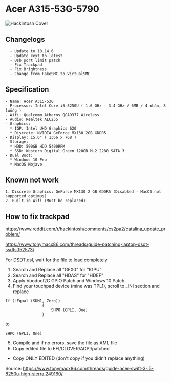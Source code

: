 # Acer A315-53G-5790
![Hackintosh Cover](https://tmp.phongvu.vn/wp-content/uploads/2019/03/Laptop-Acer-Aspire-A3-A315-53-30E7-NX.H2BSV.003-1-e1552533691136.jpg)

## Changelogs
```
  - Update to 10.14.6
  - Update kext to latest
  - Usb port limit patch
  - Fix Trackpad
  - Fix Brightness 
  - Change from FakeSMC to VirtualSMC 
```

## Specification
```
- Name: Acer A315-53G
- Processor: Intel Core i5-8250U ( 1.6 GHz - 3.4 GHz / 6MB / 4 nhân, 8 luồng )
- Wifi: Qualcomm Atheros QCA9377 Wireless
- Audio: Realtek ALC255
- Graphics: 
  * IGP: Intel UHD Graphics 620
  * Discrete: NVIDIA GeForce MX130 2GB GDDR5
- Display: 15.6" ( 1366 x 768 ) 
- Storage:
  * HDD: 500GB HDD 5400RPM 
  * SSD: Western Digital Green 120GB M.2 2280 SATA 3
- Dual Boot:
  * Windows 10 Pro
  * MacOS Mojave
```

## Known not work
```
1. Discrete Graphics: GeForce MX130 2 GB GDDR5 (Disabled - MacOS not supported optimus)
2. Built-in Wifi (Must be replaced)
```

## How to fix trackpad

https://www.reddit.com/r/hackintosh/comments/cs2pa2/catalina_update_problem/

https://www.tonymacx86.com/threads/guide-patching-laptop-dsdt-ssdts.152573/

For DSDT.dsl, wait for the file to load completely
1. Search and Replace all "GFX0" for "IGPU"
2. Search and Replace all "HDAS" for "HDEF"
3. Apply VoodooI2C GPIO Patch and Windows 10 Patch
4. Find your touchpad device (mine was TPL1), scroll to _INI section and replace 

```
If (LEqual (SDM1, Zero))
                {
                    SHPO (GPLI, One)
                }

```

to 

```
SHPO (GPLI, One)
```
5. Compile and if no errors, save the file as AML file
6. Copy edited file to EFI/CLOVER/ACPI/patched

* Copy ONLY EDITED (don't copy if you didn't replace anything)

Source: https://www.tonymacx86.com/threads/guide-acer-swift-3-i5-8250u-high-sierra.249160/
